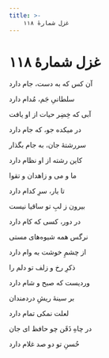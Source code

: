 ```yaml
---
title: >-
    غزل شمارهٔ ۱۱۸
---
```

# غزل شمارهٔ ۱۱۸

<div class="b" id="bn1"><div class="m1"><p>آن کس که به دست، جام دارد</p></div>
<div class="m2"><p>سلطانیِ جَم، مُدام دارد</p></div></div>
<div class="b" id="bn2"><div class="m1"><p>آبی که خِضِر حیات از او یافت</p></div>
<div class="m2"><p>در میکده جو، که جام دارد</p></div></div>
<div class="b" id="bn3"><div class="m1"><p>سررشتهٔ جان، به جام بگذار</p></div>
<div class="m2"><p>کاین رشته از او نظام دارد</p></div></div>
<div class="b" id="bn4"><div class="m1"><p>ما و می و زاهدان و تقوا</p></div>
<div class="m2"><p>تا یار، سرِ کدام دارد</p></div></div>
<div class="b" id="bn5"><div class="m1"><p>بیرون ز لبِ تو ساقیا نیست</p></div>
<div class="m2"><p>در دور، کسی که کام دارد</p></div></div>
<div class="b" id="bn6"><div class="m1"><p>نرگس همه شیوه‌های مستی</p></div>
<div class="m2"><p>از چشمِ خوشت به وام دارد</p></div></div>
<div class="b" id="bn7"><div class="m1"><p>ذکرِ رخ و زلف تو دلم را</p></div>
<div class="m2"><p>وردیست که صبح و شام دارد</p></div></div>
<div class="b" id="bn8"><div class="m1"><p>بر سینهٔ ریشِ دردمندان</p></div>
<div class="m2"><p>لعلت نمکی تمام دارد</p></div></div>
<div class="b" id="bn9"><div class="m1"><p>در چاهِ ذَقَن چو حافظ ای جان</p></div>
<div class="m2"><p>حُسنِ تو دو صد غلام دارد</p></div></div>
